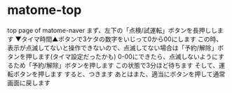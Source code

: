 # matome-top
top page of matome-naver
まず、左下の「点検/試運転」ボタンを長押しします 
▼タイマ時間▲ボタンで3ケタの数字をいじって0から00にします 
この時、表示が点滅してないと操作できないので、点滅してない場合は「予約/解除」ボタンを押します(タイマ設定だったかも) 
0-00にできたら、点滅しないようにするため「予約/解除」ボタンを押します
この状態で3分ほど待ちます 
そして、運転ボタンを押します 
すると、つきます 
あとはまた、適当にボタンを押して通常画面に戻します 

